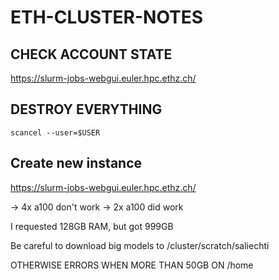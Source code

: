 # ETH-CLUSTER-NOTES

## CHECK ACCOUNT STATE

https://slurm-jobs-webgui.euler.hpc.ethz.ch/

## DESTROY EVERYTHING

```
scancel --user=$USER
```

## Create new instance

https://slurm-jobs-webgui.euler.hpc.ethz.ch/

-> 4x a100 don't work
-> 2x a100 did work

I requested 128GB RAM, but got 999GB

Be careful to download big models to  /cluster/scratch/saliechti

OTHERWISE ERRORS WHEN MORE THAN 50GB ON /home
